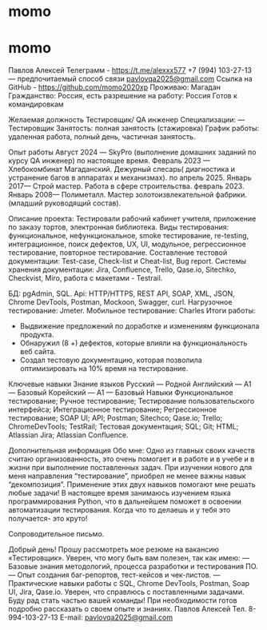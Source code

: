 # momo
# momo




Павлов Алексей
Телеграмм - https://t.me/alexxx577
+7 (994) 103-27-13 — предпочитаемый способ связи
pavlovqa2025@gmail.com
Ссылка на GitHub - https://github.com/momo2020xp
Проживаю: Магадан
Гражданство: Россия, есть разрешение на работу: Россия
Готов к командировкам


Желаемая должность 
Тестировщик/ QA инженер
Специализации:
— Тестировщик
Занятость: полная занятость (стажировка)
График работы: удаленная работа, полный день, частичная занятость.

Опыт работы 
Август 2024 —
SkyPro (выполнение домашних заданий по курсу QA инженер)
 по настоящее время.
Февраль 2023 —
Хлебокомбинат Магаданский. Дежурный слесарь( диагностика и устранение багов в аппаратах и механизмах).
по апрель 2025.
Январь 2017—
Строй мастер. Работа в сфере строительства.
февраль 2023.
Январь 2008—
Полиметалл. Мастер золотоизвлекательной фабрики.(младший руководящий состав).


Описание проекта: Тестировали рабочий кабинет учителя, приложение по заказу тортов, электронная библиотека.
Виды тестирования: функциональное, нефункциональное, smoke
тестирование, re-testing, интеграционное, поиск дефектов, UX, UI, модульное,
регрессионное тестирование, повторное тестирование.
Составление тестовой документации: Test-case, Check-list и Cheat-list, Bug
report.
Системы хранения документации: Jira, Confluence, Trello, Qase.io, Sitechko,
Checkvist, Miro, работа с макетами - Testrail.

БД: pgAdmin, SQL.
Api: HTTP/HTTPS, REST API, SOAP, XML, JSON, Chrome DevTools, Postman,
Mockoon, Swagger, curl.
Нагрузочное тестирование: Jmeter. 
Мобильное тестирование: Charles
Итоги работы:
- Выдвижение предложений по доработке и изменениям функционала
продукта.
- Обнаружил (8 +) дефектов, которые влияли на функциональность веб
сайта.
- Создал тестовую документацию, которая позволила оптимизировать на
10% время на тестирование.

Ключевые навыки
Знание языков
Русский — Родной
Английский — А1 — Базовый
Корейский — А1 — Базовый
Навыки
Функциональное тестирование; Ручное тестирование; Тестирование пользовательского
интерфейса; Интеграционное тестирование; Регрессионное тестирование; SOAP UI; API;
Postman; Sitechco; Qase.io; Trello; ChromeDevTools; TestRail;
Тестовая документация; SQL; Git; HTML; Atlassian Jira; Atlassian Confluence.

Дополнительная информация
Обо мне: 
Одно из главных своих качеств считаю организованность, это очень помогает и в работе и в учебе и в жизни при выполнение поставленных задач. При изучении нового для меня направления “тестирование”, приобрел  не менее важны навык “декомпозиция”. Применение этих двух навыков помогают мне решать любые задачи!
В настоящее время занимаюсь изучением языка программирования Python, что в дальнейшем поможет в освоении автоматизации тестирования.
 Когда что то делаешь и у тебя это получается- это круто!




Сопроводительное письмо.

Добрый день!
Прошу рассмотреть мое резюме на вакансию «Тестировщик». Уверен, что могу быть вам полезен, так как имею:
— Базовые знания методологий, процесса разработки и тестирования ПО.
— Опыт создания баг-репортов, тест-кейсов и чек-листов.
— Практические навыки работы с SQL, Chrome DevTools, Postman, Soap UI, Jira, Qase.io.
Уверен, что справлюсь с поставленными задачами. Буду рад стать частью вашей команды!
При необходимости готов подробно рассказать о своем опыте и знаниях.
Павлов Алексей
Тел. 8-994-103-27-13
Е-mail:  pavlovqa2025@gmail.com








